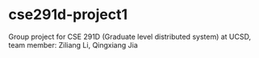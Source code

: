 # cse291d-project1
Group project for CSE 291D (Graduate level distributed system) at UCSD, team member: Ziliang Li, Qingxiang Jia
